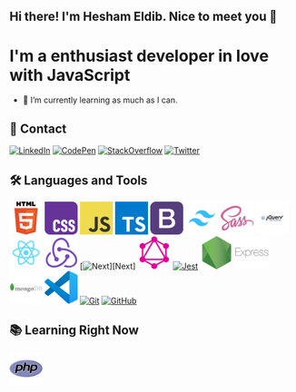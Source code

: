 ## Hi there! I'm Hesham Eldib. Nice to meet you 👋

# I'm a enthusiast developer in love with JavaScript

<!--
**timbergus/timbergus** is a ✨ _special_ ✨ repository because its `README.md` (this file) appears on your GitHub profile.

Here are some ideas to get you started:

- 🔭 I’m currently working at ....
- 🥅 2021 goals: work in the next Mars Rover!
- ⚡ Fun fact: I started coding because I wanted to build robots.
- 👯 I’m looking to collaborate on ...
- 🤔 I’m looking for help with ...
- 💬 Ask me about ...
- 📫 How to reach me: ...
-->

- 🌱 I’m currently learning as much as I can.


## 💬 Contact

[<img alt="LinkedIn" src="https://img.shields.io/badge/LinkedIn-My%20professional%20profile-blue?style=for-the-badge&logo=linkedin" />][LinkedIn]
[<img alt="CodePen" src="https://img.shields.io/badge/CodePen-My%20personal%20playground-green?style=for-the-badge&logo=codepen" />][CodePen]
[<img alt="StackOverflow" src="https://img.shields.io/badge/StackOverflow-Myself-orange?style=for-the-badge&logo=stackoverflow" />][StackOverflow]
[<img alt="Twitter" src="https://img.shields.io/badge/Twitter-My%20professional%20profile-blue?style=for-the-badge&logo=twitter" />][Twitter]

## 🛠 Languages and Tools

[<img alt="HTML" width="58" src="https://raw.githubusercontent.com/github/explore/80688e429a7d4ef2fca1e82350fe8e3517d3494d/topics/html/html.png" />][HTML]
[<img alt="CSS" width="58" src="https://raw.githubusercontent.com/github/explore/80688e429a7d4ef2fca1e82350fe8e3517d3494d/topics/css/css.png" />][CSS]
[<img alt="JavaScript" width="58" src="https://raw.githubusercontent.com/github/explore/80688e429a7d4ef2fca1e82350fe8e3517d3494d/topics/javascript/javascript.png" />][JavaScript]
[<img alt="TypeScript" width="58" src="https://raw.githubusercontent.com/github/explore/80688e429a7d4ef2fca1e82350fe8e3517d3494d/topics/typescript/typescript.png" />][TypeScript]
[<img alt="Bootstrap" width="58" src="https://raw.githubusercontent.com/github/explore/80688e429a7d4ef2fca1e82350fe8e3517d3494d/topics/bootstrap/bootstrap.png" />][Bootstrap]
[<img alt="Tailwind" width="58" src="https://raw.githubusercontent.com/github/explore/80688e429a7d4ef2fca1e82350fe8e3517d3494d/topics/tailwind/tailwind.png" />][Tailwind]
[<img alt="Sass" width="58" src="https://raw.githubusercontent.com/github/explore/80688e429a7d4ef2fca1e82350fe8e3517d3494d/topics/sass/sass.png" />][Sass]
[<img alt="jQuery" width="58" src="https://raw.githubusercontent.com/github/explore/80688e429a7d4ef2fca1e82350fe8e3517d3494d/topics/jquery/jquery.png" />][jQuery]
[<img alt="React" width="58" src="https://raw.githubusercontent.com/github/explore/80688e429a7d4ef2fca1e82350fe8e3517d3494d/topics/react/react.png" />][React]
[<img alt="Redux" width="58" src="https://raw.githubusercontent.com/github/explore/80688e429a7d4ef2fca1e82350fe8e3517d3494d/topics/redux/redux.png" />][Redux]
[<img alt="Next" width="58" src="https://raw.githubusercontent.com/github/explore/80688e429a7d4ef2fca1e82350fe8e3517d3494d/topics/next/next.png" />][Next]
[<img alt="GraphQL" width="58" src="https://raw.githubusercontent.com/github/explore/80688e429a7d4ef2fca1e82350fe8e3517d3494d/topics/graphql/graphql.png" />][GraphQL]
[<img alt="Jest" width="58" src="https://miro.medium.com/max/600/1*i37IyHf6vnhqWIA9osxU3w.png" />][Jest]
[<img alt="Node" width="58" src="https://raw.githubusercontent.com/github/explore/80688e429a7d4ef2fca1e82350fe8e3517d3494d/topics/nodejs/nodejs.png" />][Node]
[<img alt="Express" width="58" src="https://raw.githubusercontent.com/github/explore/80688e429a7d4ef2fca1e82350fe8e3517d3494d/topics/express/express.png" />][Express]
[<img alt="Mongodb" width="58" src="https://raw.githubusercontent.com/github/explore/80688e429a7d4ef2fca1e82350fe8e3517d3494d/topics/mongodb/mongodb.png" />][Mongodb]
[<img alt="Visual Studio" width="58" src="https://raw.githubusercontent.com/github/explore/80688e429a7d4ef2fca1e82350fe8e3517d3494d/topics/visual-studio-code/visual-studio-code.png" />][Visual Studio]
[<img alt="Git" width="58" src="https://www.vectorlogo.zone/logos/git-scm/git-scm-icon.svg" />][Git]
[<img alt="GitHub" width="58" src="https://cdn.jsdelivr.net/npm/simple-icons@v3/icons/github.svg" />][GitHub]

<!-- [<img alt="TypeScript" width="58" src="https://raw.githubusercontent.com/github/explore/80688e429a7d4ef2fca1e82350fe8e3517d3494d/topics/typescript/typescript.png" />][TypeScript] -->
<!-- [<img alt="WebPack" width="58" src="https://raw.githubusercontent.com/github/explore/80688e429a7d4ef2fca1e82350fe8e3517d3494d/topics/webpack/webpack.png" />][WebPack] -->
<!-- [<img alt="Testing Library" width="58" src="https://testing-library.com/img/octopus-64x64.png" />][Testing Library] -->
<!-- [<img alt="Firebase" width="58" src="https://raw.githubusercontent.com/github/explore/80688e429a7d4ef2fca1e82350fe8e3517d3494d/topics/firebase/firebase.png" />][Firebase] -->
<!-- [<img alt="C++" width="58" src="https://raw.githubusercontent.com/github/explore/80688e429a7d4ef2fca1e82350fe8e3517d3494d/topics/cpp/cpp.png" />][C++] -->
<!-- [<img alt="Python" width="58" src="https://raw.githubusercontent.com/github/explore/80688e429a7d4ef2fca1e82350fe8e3517d3494d/topics/python/python.png" />][Python] -->
<!-- [<img alt="VIM" width="58" src="https://raw.githubusercontent.com/github/explore/80688e429a7d4ef2fca1e82350fe8e3517d3494d/topics/vim/vim.png" />][VIM] -->
<!-- [<img alt="ESLint" width="58" src="https://raw.githubusercontent.com/github/explore/80688e429a7d4ef2fca1e82350fe8e3517d3494d/topics/eslint/eslint.png" />][ESLint] -->
<!-- [<img alt="GraphQL" width="58" src="https://raw.githubusercontent.com/github/explore/80688e429a7d4ef2fca1e82350fe8e3517d3494d/topics/graphql/graphql.png" />][GraphQL] -->


## 📚 Learning Right Now

[<img alt="PHP" width="58" src="https://raw.githubusercontent.com/github/explore/80688e429a7d4ef2fca1e82350fe8e3517d3494d/topics/php/php.png" />][PHP]
<!-- [<img alt="Swift" width="58" src="https://raw.githubusercontent.com/github/explore/80688e429a7d4ef2fca1e82350fe8e3517d3494d/topics/swift/swift.png" />][Swift] -->


<!-- ## 📃 Latest Blog Posts -->

<!-- BLOG-POST-LIST:START -->
<!-- 
- [This is my first post](https://dev.to/timbergus/this-is-my-first-post-58ao)
- [Flutter and Firebase &lpar;III&rpar;: Storage.](https://medium.com/@timbergus/flutter-and-firebase-iii-storage-6d02bc0d936c?source=rss-5deeef280c69------2)
- [Flutter and Firebase &lpar;II&rpar;: Firestore.](https://medium.com/@timbergus/flutter-and-firebase-ii-firestore-2aea55d98a37?source=rss-5deeef280c69------2)
- [Flutter and Firebase &lpar;I&rpar;: Authentication.](https://medium.com/@timbergus/flutter-and-firebase-i-authentication-593926a1b704?source=rss-5deeef280c69------2)
- [Routing in Flutter. Just a Quick Example.](https://medium.com/@timbergus/routing-in-flutter-just-a-quick-example-c7b2048c1be0?source=rss-5deeef280c69------2)
 -->
<!-- BLOG-POST-LIST:END -->

<!-- ## 📊 Stats

[![Gustavo Muñoz's GitHub Stats](https://github-readme-stats.vercel.app/api?username=timbergus&show_icons=true&hide_border=true&theme=vue)](https://github.com/anuraghazra/github-readme-stats) -->

<!-- Reference URLs -->
[LinkedIn]: https://www.linkedin.com/in/hesham-eldib/
[CodePen]: https://codepen.io/HeshamEldib
[StackOverflow]: https://stackoverflow.com/users/21327061/hesham-eldib
[Twitter]: https://twitter.com/Hesham_Eldib
[HTML]: https://github.com/search?q=html
[CSS]: https://github.com/search?q=css
[JavaScript]: https://github.com/search?q=javascript
[TypeScript]: https://www.typescriptlang.org/
[Bootstrap]: https://getbootstrap.com/
[Tailwind]: https://tailwindcss.com/
[Sass]: https://www.sassmeister.com/about
[jQuery]: https://jquery.com/
[React]: https://reactjs.org/
<!-- [WebPack]: https://webpack.js.org/ -->
[Redux]: https://redux.js.org/
[GraphQL]: https://graphql.org/
[Jest]: https://jestjs.io/
<!-- [Testing Library]: https://testing-library.com/ -->
[Node]: https://nodejs.org/en/
[Express]: https://expressjs.com/
[Mongodb]: https://www.mongodb.com/
<!-- [Firebase]: https://firebase.google.com/ -->
[php]: https://github.com/search?q=php
<!-- [Swift]: https://github.com/search?q=swift -->
<!-- [Python]: https://github.com/search?q=python -->
[Visual Studio]: https://code.visualstudio.com/
<!-- [VIM]: https://www.vim.org/ -->
<!-- [ESLint]: https://eslint.org/ -->
[Git]: https://git-scm.com/
[GitHub]: https://github.com/
<!-- [Flutter]: https://flutter.dev/ -->
<!-- [Dart]: https://dart.dev/ -->

